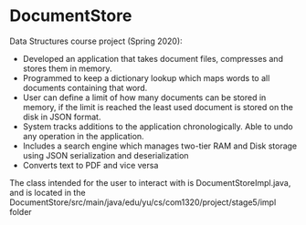 # DocumentStore


Data Structures course project (Spring 2020): 

* Developed an application that takes document files, compresses and stores them in memory. 
* Programmed to keep a dictionary lookup which maps words to all documents containing that word. 
* User can define a limit of how many documents can be stored in memory, if the limit is reached the least used document is stored on the disk in JSON format. 
* System tracks additions to the application chronologically. Able to undo any operation in the application.
* Includes a search engine which manages two-tier RAM and Disk storage using JSON serialization and deserialization
* Converts text to PDF and vice versa

The class intended for the user to interact with is DocumentStoreImpl.java, and is located in the DocumentStore/src/main/java/edu/yu/cs/com1320/project/stage5/impl folder
